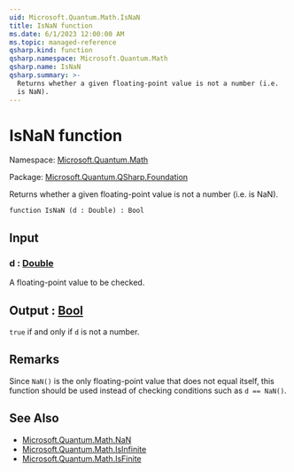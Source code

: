 ```yaml
---
uid: Microsoft.Quantum.Math.IsNaN
title: IsNaN function
ms.date: 6/1/2023 12:00:00 AM
ms.topic: managed-reference
qsharp.kind: function
qsharp.namespace: Microsoft.Quantum.Math
qsharp.name: IsNaN
qsharp.summary: >-
  Returns whether a given floating-point value is not a number (i.e.
  is NaN).
---
```


# IsNaN function

Namespace: [Microsoft.Quantum.Math](xref:Microsoft.Quantum.Math)

Package: [Microsoft.Quantum.QSharp.Foundation](https://nuget.org/packages/Microsoft.Quantum.QSharp.Foundation)


Returns whether a given floating-point value is not a number (i.e.is NaN).

```qsharp
function IsNaN (d : Double) : Bool
```


## Input

### d : [Double](xref:microsoft.quantum.qsharp.valueliterals#double-literals)

A floating-point value to be checked.



## Output : [Bool](xref:microsoft.quantum.qsharp.valueliterals#bool-literals)

`true` if and only if `d` is not a number.

## Remarks

Since `NaN()` is the only floating-point value that does not equalitself, this function should be used instead of checking conditions suchas `d == NaN()`.

## See Also

- [Microsoft.Quantum.Math.NaN](xref:Microsoft.Quantum.Math.NaN)
- [Microsoft.Quantum.Math.IsInfinite](xref:Microsoft.Quantum.Math.IsInfinite)
- [Microsoft.Quantum.Math.IsFinite](xref:Microsoft.Quantum.Math.IsFinite)